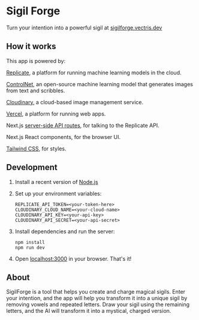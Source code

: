 # Sigil Forge

Turn your intention into a powerful sigil at [sigilforge.vectris.dev](https://sigilforge.vectris.dev)

## How it works

This app is powered by:

[Replicate](https://replicate.com/), a platform for running machine learning models in the cloud.

[ControlNet](https://replicate.com/jagilley/controlnet-scribble), an open-source machine learning model that generates images from text and scribbles.

[Cloudinary](https://cloudinary.com/), a cloud-based image management service.

[Vercel](https://vercel.com/), a platform for running web apps.

Next.js [server-side API routes](pages/api), for talking to the Replicate API.

Next.js React components, for the browser UI.

[Tailwind CSS](https://tailwindcss.com/), for styles.

## Development

1. Install a recent version of [Node.js](https://nodejs.org/)

2. Set up your environment variables:
   ```
   REPLICATE_API_TOKEN=<your-token-here>
   CLOUDINARY_CLOUD_NAME=<your-cloud-name>
   CLOUDINARY_API_KEY=<your-api-key>
   CLOUDINARY_API_SECRET=<your-api-secret>
   ```

3. Install dependencies and run the server:
   ```
   npm install
   npm run dev
   ```

4. Open [localhost:3000](http://localhost:3000) in your browser. That's it!

## About

SigilForge is a tool that helps you create and charge magical sigils. Enter your intention, and the app will help you transform it into a unique sigil by removing vowels and repeated letters. Draw your sigil using the remaining letters, and the AI will transform it into a mystical, charged version.